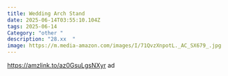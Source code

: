 ```yaml
---
title: Wedding Arch Stand
date: 2025-06-14T03:55:10.104Z
tags: 2025-06-14
Category: "other "
description: "28.xx  "
image: https://m.media-amazon.com/images/I/71QvzXnpotL._AC_SX679_.jpg
---
```

https://amzlink.to/az0GsuLgsNXyr   ad